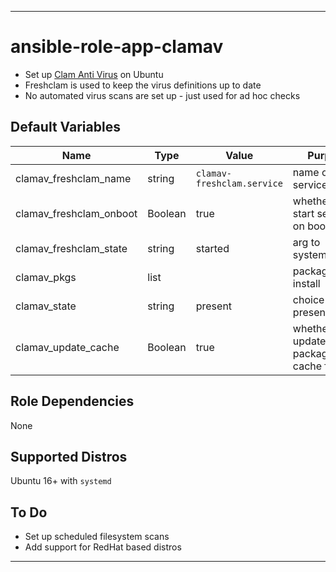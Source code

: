 ----
# ansible-role-app-clamav
- Set up [Clam Anti Virus](https://www.clamav.net/) on Ubuntu
- Freshclam is used to keep the virus definitions up to date
- No automated virus scans are set up - just used for ad hoc checks

## Default Variables
| Name | Type | Value | Purpose |
| ---- | ---- | ----- | ------- |
| clamav_freshclam_name   | string  | `clamav-freshclam.service` | name of the service |
| clamav_freshclam_onboot | Boolean | true | whether to start service on boot |
| clamav_freshclam_state  | string  | started | arg to systemctl |
| clamav_pkgs             | list    | | packages to install |
| clamav_state            | string  | present | choice(absent, present) |
| clamav_update_cache     | Boolean | true | whether to update package cache first |

## Role Dependencies
None

## Supported Distros
Ubuntu 16+ with `systemd`

## To Do
- Set up scheduled filesystem scans
- Add support for RedHat based distros
****
